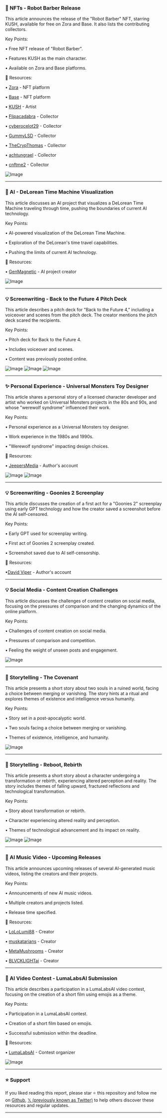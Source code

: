 ### 🤖 NFTs - Robot Barber Release

This article announces the release of the "Robot Barber" NFT, starring KUSH, available for free on Zora and Base.  It also lists the contributing collectors.

Key Points:

• Free NFT release of "Robot Barber".


• Features KUSH as the main character.


• Available on Zora and Base platforms.


🔗 Resources:

• [Zora](https://x.com/zora) - NFT platform


• [Base](https://x.com/base) - NFT platform


• [KUSH](https://x.com/MetaMushrooms) - Artist


• [Flipacadabra](https://x.com/Flipacadabra) - Collector


• [cyberocelot29](https://x.com/cyberocelot29) - Collector


• [GummyLSD](https://x.com/GummyLSD) - Collector


• [TheCrypThomas](https://x.com/TheCrypThomas) - Collector


• [achtungrael](https://x.com/achtungrael) - Collector


• [cnftme2](https://x.com/cnftme2) - Collector


![Image](https://pbs.twimg.com/ext_tw_video_thumb/1901054040785776642/pu/img/HxgDYCEvkRaPMcy4.jpg)


---
### 🚀 AI - DeLorean Time Machine Visualization

This article discusses an AI project that visualizes a DeLorean Time Machine traveling through time, pushing the boundaries of current AI technology.

Key Points:

• AI-powered visualization of the DeLorean Time Machine.


• Exploration of the DeLorean's time travel capabilities.


• Pushing the limits of current AI technology.



🔗 Resources:

• [GenMagnetic](https://x.com/GenMagnetic) - AI project creator


![Image](https://pbs.twimg.com/ext_tw_video_thumb/1900211891898900480/pu/img/blKqLRJWrrG3Zvnj.jpg)


---
### 💡 Screenwriting - Back to the Future 4 Pitch Deck

This article describes a pitch deck for "Back to the Future 4," including a voiceover and scenes from the pitch deck.  The creator mentions the pitch deck scared the recipients.

Key Points:

• Pitch deck for Back to the Future 4.


• Includes voiceover and scenes.


• Content was previously posted online.


![Image](https://pbs.twimg.com/amplify_video_thumb/1901127216840536065/img/oUgeP-sTWF9wTW8n.jpg)
![Image](https://pbs.twimg.com/amplify_video_thumb/1901127216555327488/img/HidWMSW-vtCOXlzk.jpg)
![Image](https://pbs.twimg.com/amplify_video_thumb/1901127216781815808/img/WOhXShIJ0gbQDJ0T.jpg)

---
### ✨ Personal Experience - Universal Monsters Toy Designer

This article shares a personal story of a licensed character developer and artist who worked on Universal Monsters projects in the 80s and 90s, and whose "werewolf syndrome" influenced their work.

Key Points:

• Personal experience as a Universal Monsters toy designer.


• Work experience in the 1980s and 1990s.


•  "Werewolf syndrome" impacting design choices.


🔗 Resources:

• [JeepersMedia](https://x.com/JeepersMedia) - Author's account


![Image](https://pbs.twimg.com/media/F9sX9eJXcAApYKk?format=jpg&name=small)
![Image](https://pbs.twimg.com/media/F9sX9eMXoAAKQjC?format=jpg&name=small)


---
### 💡 Screenwriting - Goonies 2 Screenplay

This article discusses the creation of a first act for a "Goonies 2" screenplay using early GPT technology and how the creator saved a screenshot before the AI self-censored.

Key Points:

• Early GPT used for screenplay writing.


• First act of Goonies 2 screenplay created.


• Screenshot saved due to AI self-censorship.


🔗 Resources:

•[David Viper](https://x.com/david_vipernz) - Author's account


---
### 💡 Social Media - Content Creation Challenges

This article discusses the challenges of content creation on social media, focusing on the pressures of comparison and the changing dynamics of the online platform.

Key Points:

• Challenges of content creation on social media.


• Pressures of comparison and competition.


• Feeling the weight of unseen posts and engagement.


![Image](https://pbs.twimg.com/media/GmIqcssasAEpQly?format=jpg&name=small)

---
### 🤖 Storytelling - The Covenant

This article presents a short story about two souls in a ruined world, facing a choice between merging or vanishing. The story hints at a ritual and explores themes of existence and intelligence versus humanity.

Key Points:

• Story set in a post-apocalyptic world.


• Two souls facing a choice between merging or vanishing.


• Themes of existence, intelligence, and humanity.


![Image](https://pbs.twimg.com/amplify_video_thumb/1898204535748775936/img/4lLOeOoj4V0RDeuI.jpg)

---
### 🤖 Storytelling -  Reboot, Rebirth

This article presents a short story about a character undergoing a transformation or rebirth, experiencing altered perception and reality. The story includes themes of falling upward, fractured reflections and technological transformation.

Key Points:

• Story about transformation or rebirth.


• Character experiencing altered reality and perception.


• Themes of technological advancement and its impact on reality.


![Image](https://pbs.twimg.com/amplify_video_thumb/1899278852469182464/img/YCZZdFwLKx0JsoXh.jpg)
![Image](https://pbs.twimg.com/amplify_video_thumb/1899246195807072256/img/THWpBp1iF-9RhZrr?format=jpg&name=240x240)


---
### 🚀 AI Music Video - Upcoming Releases

This article announces upcoming releases of several AI-generated music videos, listing the creators and their projects.

Key Points:

• Announcements of new AI music videos.


• Multiple creators and projects listed.


• Release time specified.


🔗 Resources:

• [LoLoLumi88](https://x.com/LoLoLumi88) - Creator


• [muskatarians](https://x.com/muskatarians) - Creator


• [MetaMushrooms](https://x.com/MetaMushrooms) - Creator


• [BLVCKLIGHTai](https://x.com/BLVCKLIGHTai) - Creator


---
### 🚀 AI Video Contest - LumaLabsAI Submission

This article describes a participation in a LumaLabsAI video contest, focusing on the creation of a short film using emojis as a theme.

Key Points:

• Participation in a LumaLabsAI contest.


• Creation of a short film based on emojis.


• Successful submission within the deadline.


🔗 Resources:

• [LumaLabsAI](https://x.com/LumaLabsAI) - Contest organizer


![Image](https://pbs.twimg.com/ext_tw_video_thumb/1900154773476691968/pu/img/uerYTMgIuyUOGF0I.jpg)


---

### ⭐️ Support

If you liked reading this report, please star ⭐️ this repository and follow me on [Github](https://github.com/Drix10), [𝕏 (previously known as Twitter)](https://x.com/DRIX_10_) to help others discover these resources and regular updates.

---